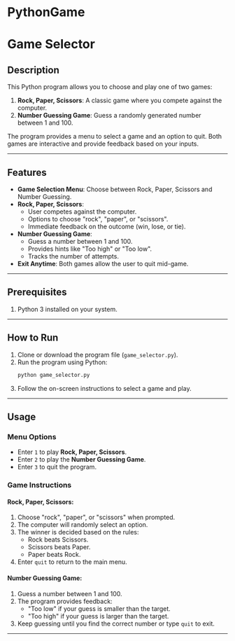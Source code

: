 # PythonGame
# Game Selector

## Description
This Python program allows you to choose and play one of two games:

1. **Rock, Paper, Scissors**: A classic game where you compete against the computer.
2. **Number Guessing Game**: Guess a randomly generated number between 1 and 100.

The program provides a menu to select a game and an option to quit. Both games are interactive and provide feedback based on your inputs.

---

## Features
- **Game Selection Menu**: Choose between Rock, Paper, Scissors and Number Guessing.
- **Rock, Paper, Scissors**:
  - User competes against the computer.
  - Options to choose "rock", "paper", or "scissors".
  - Immediate feedback on the outcome (win, lose, or tie).
- **Number Guessing Game**:
  - Guess a number between 1 and 100.
  - Provides hints like "Too high" or "Too low".
  - Tracks the number of attempts.
- **Exit Anytime**: Both games allow the user to quit mid-game.

---

## Prerequisites
1. Python 3 installed on your system.

---

## How to Run
1. Clone or download the program file (`game_selector.py`).
2. Run the program using Python:
   ```bash
   python game_selector.py
   ```
3. Follow the on-screen instructions to select a game and play.

---

## Usage
### Menu Options
- Enter `1` to play **Rock, Paper, Scissors**.
- Enter `2` to play the **Number Guessing Game**.
- Enter `3` to quit the program.

### Game Instructions
#### Rock, Paper, Scissors:
1. Choose "rock", "paper", or "scissors" when prompted.
2. The computer will randomly select an option.
3. The winner is decided based on the rules:
   - Rock beats Scissors.
   - Scissors beats Paper.
   - Paper beats Rock.
4. Enter `quit` to return to the main menu.

#### Number Guessing Game:
1. Guess a number between 1 and 100.
2. The program provides feedback:
   - "Too low" if your guess is smaller than the target.
   - "Too high" if your guess is larger than the target.
3. Keep guessing until you find the correct number or type `quit` to exit.

---

